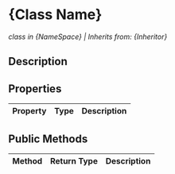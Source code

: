 # {Class Name}
*class in {NameSpace} | Inherits from: {Inheritor}*

## Description

## Properties
| Property | Type | Description |
|-|-|-|

## Public Methods
| Method | Return Type | Description |
|-|-|-|
